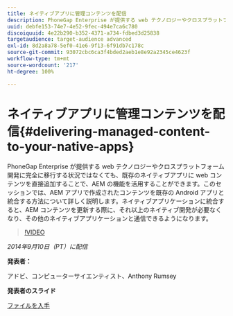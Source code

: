 ```yaml
---
title: ネイティブアプリに管理コンテンツを配信
description: PhoneGap Enterprise が提供する web テクノロジーやクロスプラットフォーム開発に完全に移行する状況ではなくても、既存のネイティブアプリに web コンテンツを直接追加することで、AEM の機能を活用することができます。このセッションでは、AEM アプリで作成されたコンテンツを既存の Android アプリと統合する方法について詳しく説明します。ネイティブアプリケーションに統合すると、AEM コンテンツを更新する際に、それ以上のネイティブ開発が必要なくなり、その他のネイティブアプリケーションと通信できるようになります。
uuid: debfe153-74e7-4e52-9fec-494e7ca6c780
discoiquuid: 4e22b290-b352-4371-a734-fdbed3d25838
targetaudience: target-audience advanced
exl-id: 8d2a8a78-5ef0-41e6-9f13-6f91db7c178c
source-git-commit: 93072cbc6ca3f4bded2aeb1e8e92a2345ce4623f
workflow-type: tm+mt
source-wordcount: '217'
ht-degree: 100%

---
```


# ネイティブアプリに管理コンテンツを配信{#delivering-managed-content-to-your-native-apps}

PhoneGap Enterprise が提供する web テクノロジーやクロスプラットフォーム開発に完全に移行する状況ではなくても、既存のネイティブアプリに web コンテンツを直接追加することで、AEM の機能を活用することができます。このセッションでは、AEM アプリで作成されたコンテンツを既存の Android アプリと統合する方法について詳しく説明します。ネイティブアプリケーションに統合すると、AEM コンテンツを更新する際に、それ以上のネイティブ開発が必要なくなり、その他のネイティブアプリケーションと通信できるようになります。

>[!VIDEO](https://video.tv.adobe.com/v/19467/?quality=9)

*2014年9月10日（PT）に配信*

**発表者：**

アドビ、コンピューターサイエンティスト、Anthony Rumsey

**発表者のスライド**

[ファイルを入手](assets/9-10-2014-delivering-managed-content-to-your-native-apps.pdf)
<!--
[Get back to the Overview](https://helpx.adobe.com/experience-manager/kt/eseminars/gems/aem-index.html)
-->

